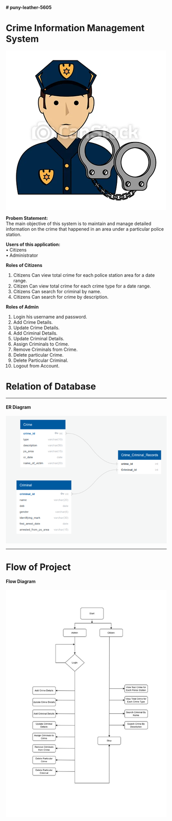 **# puny-leather-5605**
# Crime Information Management System
![](./Extras/Logo.png)

**Probem Statement:**  
The main objective of this system is to maintain and manage detailed information on the
crime that happened in an area under a particular police station.

                                                      
**Users of this application:**   
• Citizens  
• Administrator

**Roles of Citizens** 
1)  Citizens Can view total crime for each police station area for a date range.  
2) Citizen Can view total crime for each crime type for a date range.
3) Citizens Can search for criminal by name.
4) Citizens Can search for crime by description.

**Roles of Admin** 
1) Login his username and password. 
2) Add Crime Details.
3) Update Crime Details.
4) Add Criminal Details.
5) Update Criminal Details.
6) Assign Criminals to Crime.
7) Remove Criminals from Crime.
8) Delete particular Crime.
9) Delete Particular Criminal.
10) Logout from Account.

# Relation of Database
------------------
#### **ER Diagram** 
![](./Extras/Database%20Schema.png)

------------------
# Flow of Project
#### **Flow Diagram**
![alt](./Extras/Flow-Diagram.jpg)
